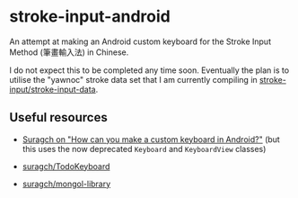 # stroke-input-android

An attempt at making an Android custom keyboard
for the Stroke Input Method (筆畫輸入法) in Chinese.

I do not expect this to be completed any time soon.
Eventually the plan is to utilise the "yawnoc" stroke data set
that I am currently compiling in [stroke-input/stroke-input-data].


## Useful resources

- [Suragch on "How can you make a custom keyboard in Android?"]
  (but this uses the now deprecated `Keyboard` and `KeyboardView` classes)

- [suragch/TodoKeyboard]

- [suragch/mongol-library]


[stroke-input/stroke-input-data]: https://github.com/yawnoc/stroke-input-data
[Suragch on "How can you make a custom keyboard in Android?"]:
  https://stackoverflow.com/a/44939816
[suragch/TodoKeyboard]: https://github.com/suragch/TodoKeyboard
[suragch/mongol-library]: https://github.com/suragch/mongol-library
